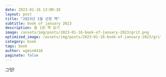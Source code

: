```yaml
---
date: 2023-01-16 13:00:18
layout: post
title: "2023년 1월 선정 책"
subtitle: book of january 2023
description: 월 1권 책 읽기
image: /assets/img/posts/2023-01-16-book-of-january-2023/grit.png
optimized_image: /assets/img/posts/2023-01-16-book-of-january-2023/grit_top.png
category: book
tags: book
author: wgmin0416
paginate: false
---
```

그릿!